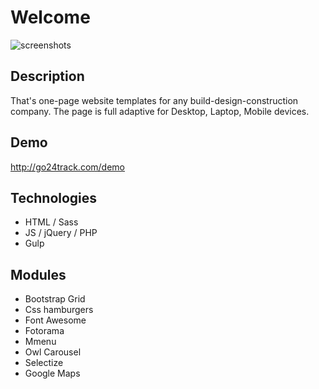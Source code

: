 # Welcome

![screenshots](http://pix.my/o/XP5Q4z?1552400282)


## Description

That's one-page website templates for any build-design-construction company. 
The page is full adaptive for Desktop, Laptop, Mobile devices.

## Demo

http://go24track.com/demo

## Technologies

 - HTML / Sass
 - JS / jQuery / PHP
 - Gulp

## Modules

 - Bootstrap Grid
 - Css hamburgers
 - Font Awesome
 - Fotorama
 - Mmenu
 - Owl Carousel
 - Selectize
 - Google Maps

##
